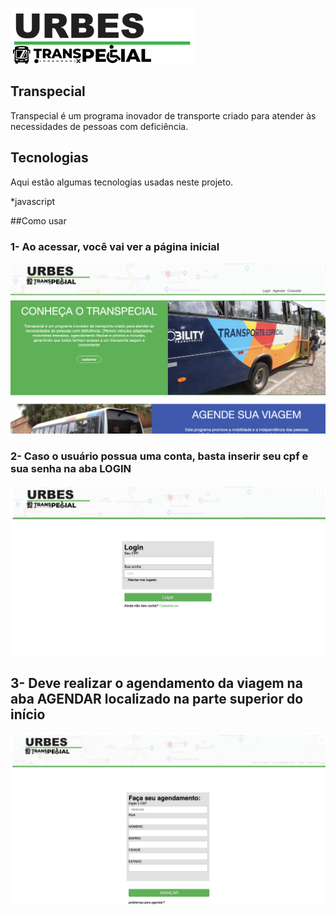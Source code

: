 ![Logo](https://github.com/antoniocCarvalho/Transpecial/blob/main/img/logoUrbes.png)

## Transpecial

Transpecial é um programa inovador de transporte criado para atender às necessidades de pessoas com deficiência.


## Tecnologias

Aqui estão algumas tecnologias usadas neste projeto.

*javascript



##Como usar

### 1- Ao acessar, você vai ver a página inicial
![incio](https://github.com/antoniocCarvalho/Transpecial/blob/main/img/inicial%2022.38.48.png)


### 2- Caso o usuário possua uma conta, basta inserir seu cpf e sua senha na aba LOGIN
![login](https://github.com/antoniocCarvalho/Transpecial/blob/main/img/login%2022.38.48.png)


## 3- Deve realizar o agendamento da viagem na aba AGENDAR localizado na parte superior do início 
![agenI](https://github.com/antoniocCarvalho/Transpecial/blob/main/img/agendamentoI%2022.38.48.png)
